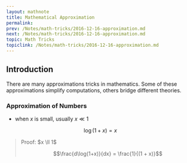 ```yaml
---
layout: mathnote
title: Mathematical Approximation
permalink: 
prev: /Notes/math-tricks/2016-12-16-approximation.md
next: /Notes/math-tricks/2016-12-16-approximation.md
topic: Math Tricks
topiclink: /Notes/math-tricks/2016-12-16-approximation.md
---
```


## Introduction 

There are many approximations tricks in mathematics. Some of these approximations simplify computations, others bridge different theories. 

### Approximation of Numbers

- when $x$ is small, usually $x \ll 1$ 

$$\log(1 + x) = x$$

<blockquote class="proof">
Proof: $x \ll 1$ 

$$\frac{d\log(1+x)}{dx} = \frac{1}{(1 + x)}$$

</blockquote>
